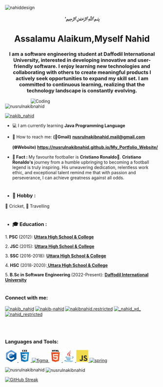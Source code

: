 ![nahiddesign](https://github.com/nusrulnakibnahid/nusrulnakibnahid/assets/105875914/1698c648-1fad-4b5d-ac9b-0574b9fe49c2)







<h5 align="center"><b> 'بِسْمِ ٱللَّٰهِ ٱلرَّحْمَٰنِ ٱلرَّحِيمِ </b></h5>
<h1 align="center">Assalamu Alaikum,Myself Nahid</h1>
<h3 align="center">I am a software engineering student at Daffodil International University, interested in developing innovative and user-friendly software. I enjoy learning new technologies and collaborating with others to create meaningful products I actively seek opportunities to expand my skill set. I am committed to continuous learning, realizing that the technology landscape is constantly evolving.</h3>
<img align="right" alt="Coding" width="420" src="https://camo.githubusercontent.com/7de37139d0b4c1ce40865e799b446c0e963a3dd8fb68d239707237c40604fa3d/68747470733a2f2f63646e2e6472696262626c652e636f6d2f75736572732f3733303730332f73637265656e73686f74732f363538313234332f6176656e746f2e676966">
 

<p align="left"> <img src="https://komarev.com/ghpvc/?username=nusrulnakibnahid&label=Profile%20views&color=0e75b6&style=flat" alt="nusrulnakibnahid" /> </p>

<p align="left"> <a href="https://twitter.com/nakib_nahid" target="blank"><img src="https://img.shields.io/twitter/follow/nakib_nahid?logo=twitter&style=for-the-badge" alt="nakib_nahid" /></a> </p>

- 💻 I am currently learning **Java Programming Language**

- 🔗 How to reach me:
<b>(📧Gmail)</b> **nusrulnakibnahid.mail@gmail.com** <br> </br>
<b>(🌐Website)</b> **https://nusrulnakibnahid.github.io/My_Portfolio_Website/**


- <b> 🧾 Fact : </b> My favourite footballer is **Cristiano Ronaldo**🐐. **Cristiano Ronaldo's** journey from a humble upbringing to becoming a football legend is truly inspiring. His unwavering dedication, relentless work ethic, and exceptional talent remind me that with passion and perseverance, I can achieve greatness against all odds.
<br> </br>

- <b><h3> 🎯 Hobby : </h3></b>

🏏 Cricket, 🧳 Travelling
<br> </br>

- <b> <h3>🎓 Education : </h3></b>

1.<b> PSC </b> (2012): <a href="https://en.wikipedia.org/wiki/Uttara_High_School_and_College" target="_blank"> <b> Uttara High School & College </b> </a> 

2.<b> JSC </b>  (2015): <a href="https://en.wikipedia.org/wiki/Uttara_High_School_and_College" target="_blank"> <b> Uttara High School & College </b> </a> 

3.<b> SSC </b> (2016-2018): <a href="https://en.wikipedia.org/wiki/Uttara_High_School_and_College" target="_blank"> <b> Uttara High School & College </b> </a> 

4.<b> HSC</b> (2018-2020):<a href="https://en.wikipedia.org/wiki/Uttara_High_School_and_College" target="_blank"> <b> Uttara High School & College </b> </a> 

5.<b> B.Sc in Software Engineering </b> (2022-Present): <a href="https://daffodilvarsity.edu.bd/" target="_blank"> <b> Daffodil International University </b> </a> 
<br> </br>

<h3 align="left">Connect with me:</h3>
<p align="left">
<a href="https://twitter.com/nakib_nahid" target="blank"><img align="center" src="https://raw.githubusercontent.com/rahuldkjain/github-profile-readme-generator/master/src/images/icons/Social/twitter.svg" alt="nakib_nahid" height="30" width="40" /></a>
<a href="https://linkedin.com/in/nakib-nahid" target="blank"><img align="center" src="https://raw.githubusercontent.com/rahuldkjain/github-profile-readme-generator/master/src/images/icons/Social/linked-in-alt.svg" alt="nakib-nahid" height="30" width="40" /></a>
<a href="https://fb.com/nakibnahid.restricted" target="blank"><img align="center" src="https://raw.githubusercontent.com/rahuldkjain/github-profile-readme-generator/master/src/images/icons/Social/facebook.svg" alt="nakibnahid.restricted" height="30" width="40" /></a>
<a href="https://instagram.com/_nahid_xd_" target="blank"><img align="center" src="https://raw.githubusercontent.com/rahuldkjain/github-profile-readme-generator/master/src/images/icons/Social/instagram.svg" alt="_nahid_xd_" height="30" width="40" /></a>
<a href="https://discord.gg/nahid_restricted" target="blank"><img align="center" src="https://raw.githubusercontent.com/rahuldkjain/github-profile-readme-generator/master/src/images/icons/Social/discord.svg" alt="nahid_restricted" height="30" width="40" /></a>
</p>

<br> </br>
<h3 align="left">Languages and Tools:</h3>
<p align="left"> <a href="https://www.cprogramming.com/" target="_blank" rel="noreferrer"> <img src="https://raw.githubusercontent.com/devicons/devicon/master/icons/c/c-original.svg" alt="c" width="40" height="40"/> </a> <a href="https://www.w3schools.com/css/" target="_blank" rel="noreferrer"> <img src="https://raw.githubusercontent.com/devicons/devicon/master/icons/css3/css3-original-wordmark.svg" alt="css3" width="40" height="40"/> </a> <a href="https://www.figma.com/" target="_blank" rel="noreferrer"> <img src="https://www.vectorlogo.zone/logos/figma/figma-icon.svg" alt="figma" width="40" height="40"/> </a> <a href="https://www.w3.org/html/" target="_blank" rel="noreferrer"> <img src="https://raw.githubusercontent.com/devicons/devicon/master/icons/html5/html5-original-wordmark.svg" alt="html5" width="40" height="40"/> </a> <a href="https://www.java.com" target="_blank" rel="noreferrer"> <img src="https://raw.githubusercontent.com/devicons/devicon/master/icons/java/java-original.svg" alt="java" width="40" height="40"/> </a> <a href="https://developer.mozilla.org/en-US/docs/Web/JavaScript" target="_blank" rel="noreferrer"> <img src="https://raw.githubusercontent.com/devicons/devicon/master/icons/javascript/javascript-original.svg" alt="javascript" width="40" height="40"/> </a> <a href="https://spring.io/" target="_blank" rel="noreferrer"> <img src="https://www.vectorlogo.zone/logos/springio/springio-icon.svg" alt="spring" width="40" height="40"/> </a> </p>

<p><img align="left" src="https://github-readme-stats.vercel.app/api/top-langs?username=nusrulnakibnahid&show_icons=true&locale=en&layout=compact" alt="nusrulnakibnahid" /></p>

<p>&nbsp;<img align="center" src="https://github-readme-stats.vercel.app/api?username=nusrulnakibnahid&show_icons=true&locale=en" alt="nusrulnakibnahid" /></p>

<a href="https://git.io/streak-stats"><img src="https://github-readme-streak-stats.herokuapp.com?user=nusrulnakibnahid&theme=transparent&card_width=550" alt="GitHub Streak" /></a>
